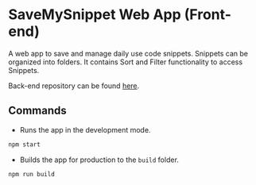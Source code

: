 # SaveMySnippet Web App (Front-end)

A web app to save and manage daily use code snippets. Snippets can be organized into folders. It contains Sort and Filter functionality to access Snippets.

Back-end repository can be found [here](https://github.com/ujjaval-shah/saveMySnippet).

## Commands

- Runs the app in the development mode.

```cmd
npm start
```

- Builds the app for production to the `build` folder.

```cmd
npm run build
```
